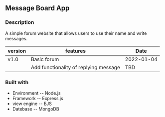 ##  Message Board App
### Description
A simple forum website that allows users to use their name and write messages.

| version   | features                             | Date       |
| --------- | ------------------------------------ | -----------|
| v1.0      | Basic forum                          | 2022-01-04 |
|           | Add functionality of replying message| TBD        |

### Built with
* Environment -- Node.js
* Framework -- Express.js 
* view engine -- EJS
* Datebase -- MongoDB